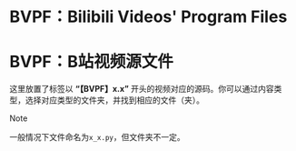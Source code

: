 # BVPF：Bilibili Videos' Program Files
# BVPF：B站视频源文件

这里放置了标签以 **“【BVPF】x.x”** 开头的视频对应的源码。你可以通过内容类型，选择对应类型的文件夹，并找到相应的文件（夹）。

> [!NOTE]
> 一般情况下文件命名为`x_x.py`，但文件夹不一定。